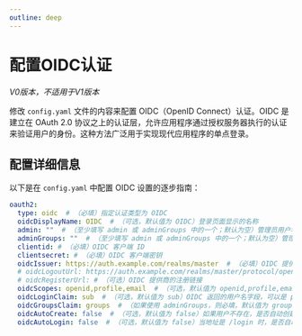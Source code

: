 ```yaml
---
outline: deep
---
```

# 配置OIDC认证
*V0版本，不适用于V1版本*

修改 `config.yaml` 文件的内容来配置 OIDC（OpenID Connect）认证。OIDC 是建立在 OAuth 2.0 协议之上的认证层，允许应用程序通过授权服务器执行的认证来验证用户的身份。这种方法广泛用于实现现代应用程序的单点登录。

## 配置详细信息

以下是在 `config.yaml` 中配置 OIDC 设置的逐步指南：

```yaml
oauth2:
  type: oidc  # （必填）指定认证类型为 OIDC
  oidcDisplayName: OIDC  # （可选，默认值为 OIDC）登录页面显示的名称
  admin: ""  # （至少填写 admin 或 adminGroups 中的一个；默认为空）管理员用户名，用逗号分隔。列在此处的用户被视为管理员
  adminGroups: ""  # （至少填写 admin 或 adminGroups 中的一个；默认为空）管理员组，用逗号分隔。属于这些组的用户被视为管理员。如果不使用组管理，可以省略此项
  clientid: # （必填）OIDC 客户端 ID
  clientsecret: # （必填）OIDC 客户端密钥
  oidcIssuer: https://auth.example.com/realms/master  # （必填）OIDC 提供商的 issuer URL，可以从您的OIDC 提供商处获取
  # oidcLogoutUrl: https://auth.example.com/realms/master/protocol/openid-connect/logout  # （因 bug 目前不能使用）
  # oidcRegisterUrl: # （可选）OIDC 提供商的注册链接
  oidcScopes: openid,profile,email  # （可选，默认值为 openid,profile,email ）OIDC 请求的 scope，用逗号分隔
  oidcLoginClaim: sub  # （可选，默认值为 sub）OIDC 返回的用户名字段，可以是 preferred_username、sub 或email
  oidcGroupsClaim: groups  # （如果使用 adminGroups，则必填，默认值为 groups ）OIDC 返回的用户组信息字段，可以是 groups 或 roles
  oidcAutoCreate: false  # （可选，默认值为 false）如果用户不存在，是否自动创建用户
  oidcAutoLogin: false  # （可选，默认值为 false）当地址是 /login 时，是否自动跳转到OIDC登录页面
```